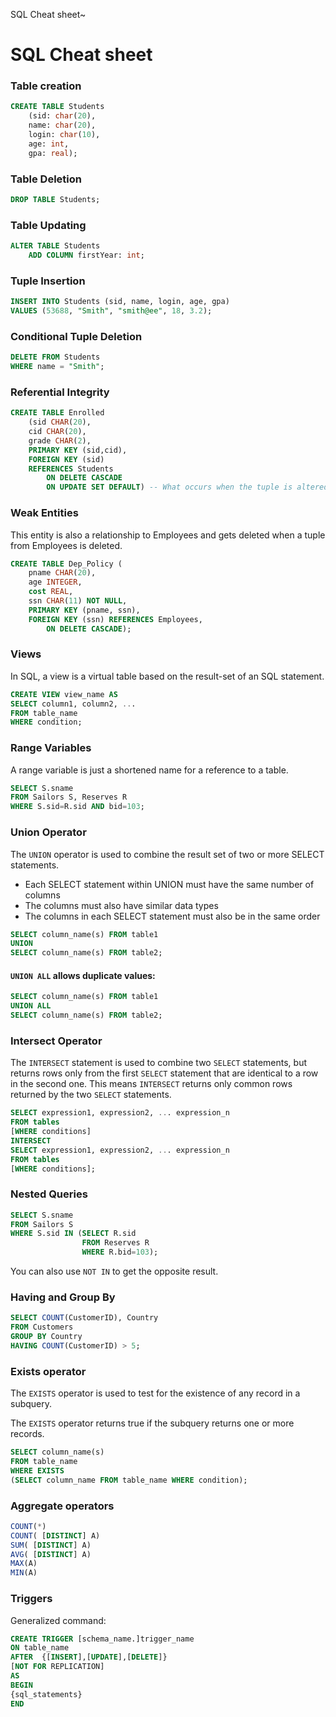 SQL Cheat sheet~

# SQL Cheat sheet

### Table creation

```sql
CREATE TABLE Students
    (sid: char(20),
    name: char(20),
    login: char(10),
    age: int,
    gpa: real);
```

### Table Deletion

```sql
DROP TABLE Students;
```

### Table Updating

```sql
ALTER TABLE Students
    ADD COLUMN firstYear: int;
```

### Tuple Insertion 

```sql
INSERT INTO Students (sid, name, login, age, gpa)
VALUES (53688, "Smith", "smith@ee", 18, 3.2);
```

### Conditional Tuple Deletion


```sql
DELETE FROM Students
WHERE name = "Smith";
```

### Referential Integrity

```sql
CREATE TABLE Enrolled
    (sid CHAR(20),
    cid CHAR(20),
    grade CHAR(2),
    PRIMARY KEY (sid,cid),
    FOREIGN KEY (sid)
    REFERENCES Students
        ON DELETE CASCADE
        ON UPDATE SET DEFAULT) -- What occurs when the tuple is altered or deleted
```

### Weak Entities

This entity is also a relationship to Employees and gets deleted when a tuple from Employees is deleted.

```sql
CREATE TABLE Dep_Policy (
    pname CHAR(20),
    age INTEGER,
    cost REAL,
    ssn CHAR(11) NOT NULL,
    PRIMARY KEY (pname, ssn),
    FOREIGN KEY (ssn) REFERENCES Employees,
        ON DELETE CASCADE);
```

### Views

In SQL, a view is a virtual table based on the result-set of an SQL statement.

```sql
CREATE VIEW view_name AS
SELECT column1, column2, ...
FROM table_name
WHERE condition;
```

### Range Variables

A range variable is just a shortened name for a reference to a table. 

```sql
SELECT S.sname
FROM Sailors S, Reserves R
WHERE S.sid=R.sid AND bid=103;
```

### Union Operator

The `UNION` operator is used to combine the result set of two or more SELECT statements.

- Each SELECT statement within UNION must have the same number of columns
- The columns must also have similar data types
- The columns in each SELECT statement must also be in the same order

```sql
SELECT column_name(s) FROM table1
UNION
SELECT column_name(s) FROM table2;
```

#### `UNION ALL` allows duplicate values: 

```sql
SELECT column_name(s) FROM table1
UNION ALL
SELECT column_name(s) FROM table2;
```

### Intersect Operator

The `INTERSECT` statement is used to combine two `SELECT` statements, but returns rows only from the
first `SELECT` statement that are identical to a row in the second one. This means `INTERSECT` returns
only common rows returned by the two `SELECT` statements.

```sql
SELECT expression1, expression2, ... expression_n
FROM tables
[WHERE conditions]
INTERSECT
SELECT expression1, expression2, ... expression_n
FROM tables
[WHERE conditions];
```

### Nested Queries

```sql
SELECT S.sname
FROM Sailors S
WHERE S.sid IN (SELECT R.sid
                FROM Reserves R
                WHERE R.bid=103);
```
 
You can also use `NOT IN` to get the opposite result. 

### Having and Group By

```sql
SELECT COUNT(CustomerID), Country
FROM Customers
GROUP BY Country
HAVING COUNT(CustomerID) > 5;
```
### Exists operator

The `EXISTS` operator is used to test for the existence of any record in a subquery.

The `EXISTS` operator returns true if the subquery returns one or more records.

```sql
SELECT column_name(s)
FROM table_name
WHERE EXISTS
(SELECT column_name FROM table_name WHERE condition);
```

### Aggregate operators

```sql
COUNT(*)
COUNT( [DISTINCT] A)
SUM( [DISTINCT] A)
AVG( [DISTINCT] A)
MAX(A)
MIN(A)
```


### Triggers

Generalized command: 

```sql
CREATE TRIGGER [schema_name.]trigger_name
ON table_name
AFTER  {[INSERT],[UPDATE],[DELETE]}
[NOT FOR REPLICATION]
AS
BEGIN
{sql_statements}
END
```